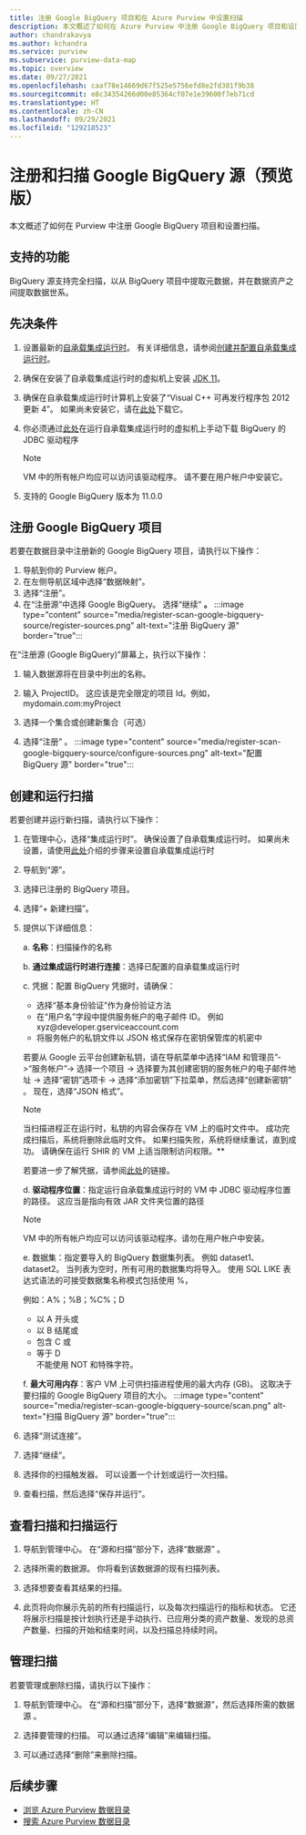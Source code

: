 ```yaml
---
title: 注册 Google BigQuery 项目和在 Azure Purview 中设置扫描
description: 本文概述了如何在 Azure Purview 中注册 Google BigQuery 项目和设置扫描。
author: chandrakavya
ms.author: kchandra
ms.service: purview
ms.subservice: purview-data-map
ms.topic: overview
ms.date: 09/27/2021
ms.openlocfilehash: caaf78e14669d67f525e5756efd8e2fd301f9b38
ms.sourcegitcommit: e8c34354266d00e85364cf07e1e39600f7eb71cd
ms.translationtype: HT
ms.contentlocale: zh-CN
ms.lasthandoff: 09/29/2021
ms.locfileid: "129218523"
---
```

# <a name="register-and-scan-google-bigquery-source-preview"></a>注册和扫描 Google BigQuery 源（预览版）

本文概述了如何在 Purview 中注册 Google BigQuery 项目和设置扫描。

## <a name="supported-capabilities"></a>支持的功能

BigQuery 源支持完全扫描，以从 BigQuery 项目中提取元数据，并在数据资产之间提取数据世系。

## <a name="prerequisites"></a>先决条件

1.  设置最新的[自承载集成运行时](https://www.microsoft.com/download/details.aspx?id=39717)。
    有关详细信息，请参阅[创建并配置自承载集成运行时](../data-factory/create-self-hosted-integration-runtime.md)。

2.  确保在安装了自承载集成运行时的虚拟机上安装 [JDK 11](https://www.oracle.com/java/technologies/javase-jdk11-downloads.html)。

3.  确保在自承载集成运行时计算机上安装了“Visual C++ 可再发行程序包 2012 更新 4”。 如果尚未安装它，请在[此处](https://www.microsoft.com/download/details.aspx?id=30679)下载它。

4.  你必须通过[此处](https://cloud.google.com/bigquery/providers/simba-drivers)在运行自承载集成运行时的虚拟机上手动下载 BigQuery 的 JDBC 驱动程序

    > [!Note]
    > VM 中的所有帐户均应可以访问该驱动程序。 请不要在用户帐户中安装它。

5.  支持的 Google BigQuery 版本为 11.0.0

## <a name="register-a-google-bigquery-project"></a>注册 Google BigQuery 项目

若要在数据目录中注册新的 Google BigQuery 项目，请执行以下操作：

1.  导航到你的 Purview 帐户。
2.  在左侧导航区域中选择“数据映射”。
3.  选择“注册”。
4.  在“注册源”中选择 Google BigQuery。 选择“继续” **。** 
    :::image type="content" source="media/register-scan-google-bigquery-source/register-sources.png" alt-text="注册 BigQuery 源" border="true":::
   
在“注册源 (Google BigQuery)”屏幕上，执行以下操作：

1.  输入数据源将在目录中列出的名称。

2.  输入 ProjectID。 这应该是完全限定的项目 Id。例如，mydomain.com:myProject

3.  选择一个集合或创建新集合（可选）

4.  选择“注册”  。
    :::image type="content" source="media/register-scan-google-bigquery-source/configure-sources.png" alt-text="配置 BigQuery 源" border="true":::

## <a name="creating-and-running-a-scan"></a>创建和运行扫描

若要创建并运行新扫描，请执行以下操作：

1.  在管理中心，选择“集成运行时”。 确保设置了自承载集成运行时。 如果尚未设置，请使用[此处](./manage-integration-runtimes.md)介绍的步骤来设置自承载集成运行时

2.  导航到“源”。

3.  选择已注册的 BigQuery 项目。

4.  选择“+ 新建扫描”。

5.  提供以下详细信息：

    a.  **名称**：扫描操作的名称

    b.  **通过集成运行时进行连接**：选择已配置的自承载集成运行时

    c.  凭据：配置 BigQuery 凭据时，请确保：

    - 选择“基本身份验证”作为身份验证方法
    - 在“用户名”字段中提供服务帐户的电子邮件 ID。 例如 xyz\@developer.gserviceaccount.com
    - 将服务帐户的私钥文件以 JSON 格式保存在密钥保管库的机密中

    若要从 Google 云平台创建新私钥，请在导航菜单中选择“IAM 和管理员”-\>“服务帐户”-\> 选择一个项目 -\> 选择要为其创建密钥的服务帐户的电子邮件地址 -\> 选择“密钥”选项卡 -\> 选择“添加密钥”下拉菜单，然后选择“创建新密钥” 。 现在，选择“JSON 格式”。

      > [!Note]
      > 当扫描进程正在运行时，私钥的内容会保存在 VM 上的临时文件中。 成功完成扫描后，系统将删除此临时文件。 如果扫描失败，系统将继续重试，直到成功。 请确保在运行 SHIR 的 VM 上适当限制访问权限。**

    若要进一步了解凭据，请参阅[此处](manage-credentials.md)的链接。

    d.  **驱动程序位置**：指定运行自承载集成运行时的 VM 中 JDBC 驱动程序位置的路径。 这应当是指向有效 JAR 文件夹位置的路径    
    > [!Note]
    > VM 中的所有帐户均应可以访问该驱动程序。请勿在用户帐户中安装。

    e.  数据集：指定要导入的 BigQuery 数据集列表。 例如 dataset1、dataset2。 当列表为空时，所有可用的数据集均将导入。
        使用 SQL LIKE 表达式语法的可接受数据集名称模式包括使用 %， 

    例如：A%；%B；%C%；D
    - 以 A 开头或
    - 以 B 结尾或
    - 包含 C 或
    - 等于 D    
不能使用 NOT 和特殊字符。
    
    f.  **最大可用内存**：客户 VM 上可供扫描进程使用的最大内存 (GB)。 这取决于要扫描的 Google BigQuery 项目的大小。
        :::image type="content" source="media/register-scan-google-bigquery-source/scan.png" alt-text="扫描 BigQuery 源" border="true":::

6.  选择“测试连接”。

7.  选择“继续”。

8.  选择你的扫描触发器。 可以设置一个计划或运行一次扫描。

9.  查看扫描，然后选择“保存并运行”。

## <a name="viewing-your-scans-and-scan-runs"></a>查看扫描和扫描运行

1. 导航到管理中心。 在“源和扫描”部分下，选择“数据源” 。

2. 选择所需的数据源。 你将看到该数据源的现有扫描列表。

3. 选择想要查看其结果的扫描。

4. 此页将向你展示先前的所有扫描运行，以及每次扫描运行的指标和状态。 它还将展示扫描是按计划执行还是手动执行、已应用分类的资产数量、发现的总资产数量、扫描的开始和结束时间，以及扫描总持续时间。

## <a name="manage-your-scans"></a>管理扫描

若要管理或删除扫描，请执行以下操作：

1. 导航到管理中心。 在“源和扫描”部分下，选择“数据源”，然后选择所需的数据源 。

2. 选择要管理的扫描。 可以通过选择“编辑”来编辑扫描。

3. 可以通过选择“删除”来删除扫描。

## <a name="next-steps"></a>后续步骤

- [浏览 Azure Purview 数据目录](how-to-browse-catalog.md)
- [搜索 Azure Purview 数据目录](how-to-search-catalog.md)